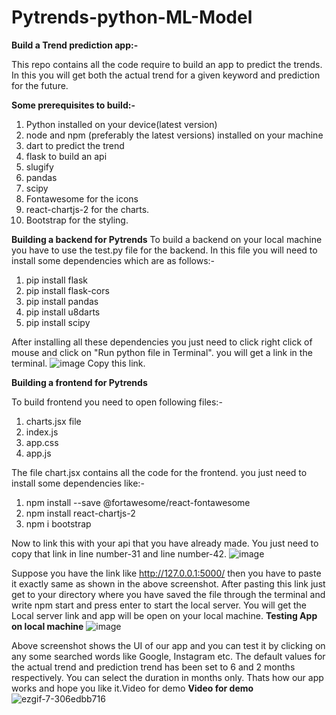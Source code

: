 # Pytrends-python-ML-Model
**Build a Trend prediction app:-**

This repo contains all the code require to build an app to predict the trends. In this you will get both the actual trend for a given keyword and prediction for the future.

**Some prerequisites to build:-**

1. Python installed on your device(latest version)
2. node and npm (preferably the latest versions) installed on your machine
3. dart to predict the trend
4. flask to build an api
5. slugify 
6. pandas
7. scipy
8. Fontawesome for the icons 
9. react-chartjs-2 for the charts.
10. Bootstrap for the styling.

**Building a backend for Pytrends**
To build a backend on your local machine you have to use the test.py file for the backend. In this file you will need to install some dependencies which are as follows:-
1. pip install flask
2. pip install flask-cors
3. pip install pandas
4. pip install u8darts
5. pip install scipy

After installing all these dependencies you just need to click right click of mouse and click on "Run python file in Terminal". you will get a link in the terminal.
![image](https://user-images.githubusercontent.com/96161286/147666892-4fa9ce69-bd6b-4dd2-a9b5-4f890c26ec16.png)
Copy this link.

**Building a frontend for Pytrends**

To build frontend you need to open following files:-
1. charts.jsx file
2.  index.js
3.  app.css
4.  app.js

The file chart.jsx contains all the code for the frontend. you just need to install some dependencies like:-
1.   npm install --save @fortawesome/react-fontawesome
2.   npm install react-chartjs-2
3.   npm i bootstrap

Now to link this with your api that you have already made. You just need to copy that link in line number-31 and line number-42.
![image](https://user-images.githubusercontent.com/96161286/147667674-0de2fd82-0158-49d5-9f27-2baa6ed83df3.png)
 
 Suppose you have the link like http://127.0.0.1:5000/ then you have to paste it exactly same as shown in the above screenshot.
 After pasting this link just get to your directory where you have saved the file through the terminal and write npm start and press enter to start the local server.
 You will get the Local server link and app will be open on your local machine. 
 **Testing App on local machine**
 ![image](https://user-images.githubusercontent.com/96161286/147668119-14f04eb1-177a-41e3-a6dd-34ca3662a269.png)

Above screenshot shows the UI of our app and you can test it by clicking on any some searched words like Google, Instagram etc. The default values for the actual trend and prediction trend has been set to 6 and 2 months respectively. You can select the duration in months only. Thats how our app works and hope you like it.Video for demo
**Video for demo**
![ezgif-7-306edbb716](https://user-images.githubusercontent.com/96161286/147673630-0cd10e61-27ea-403d-a1d8-68f0076484e3.gif)

